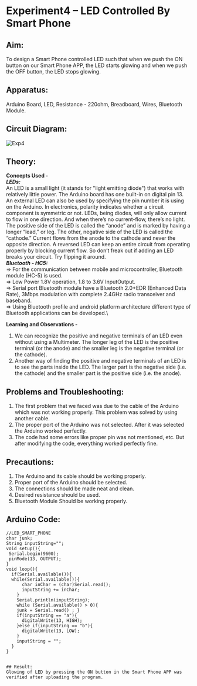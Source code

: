 # Experiment4 – LED Controlled By Smart Phone


## Aim:
To design a Smart Phone controlled LED such that when we push the ON button on our Smart Phone APP, the LED starts glowing and when we push the OFF button, the LED stops glowing.

## Apparatus:
Arduino Board, LED, Resistance - 220ohm, Breadboard, Wires, Bluetooth Module.

## Circuit Diagram:
![Exp4](https://user-images.githubusercontent.com/54620652/67159391-95ac8700-f361-11e9-9c36-94dd2e045554.png)
## Theory:
**Concepts Used -**\
***LEDs:***\
An LED is a small light (it stands for "light emitting diode") that works with relatively little power. The Arduino board has one built-in on digital pin 13.
An external LED can also be used by specifying the pin number it is using on the Arduino.
In electronics, polarity indicates whether a circuit component is symmetric or not. LEDs, being diodes, will only allow current to flow in one direction. And when there’s no current-flow, there’s no light.
The positive side of the LED is called the “anode” and is marked by having a longer “lead,” or leg. The other, negative side of the LED is called the “cathode.” Current flows from the anode to the cathode and never the opposite direction. A reversed LED can keep an entire circuit from operating properly by blocking current flow. So don’t freak out if adding an LED breaks your circuit. Try flipping it around.\
***Bluetooth - HC5:***\
=> For the communication between mobile and microcontroller, Bluetooth module (HC-5) is used.\
=> Low Power 1.8V operation, 1.8 to 3.6V InputOutput.\
=> Serial port Bluetooth module have a Bluetooth 2.0+EDR (Enhanced Data Rate), 3Mbps modulation with complete 2.4GHz radio transceiver and baseband.\
=> Using Bluetooth profile and android platform architecture different type of Bluetooth applications can be developed.\


**Learning and Observations -**
1. We can recognize the positive and negative terminals of an LED even without using a Multimeter. The longer leg of the LED is the positive terminal (or the anode) and the smaller leg is the negative terminal (or the cathode).
2. Another way of finding the positive and negative terminals of an LED is to see the parts inside the LED. The larger part is the negative side (i.e. the cathode) and the smaller part is the positive side (i.e. the anode).

## Problems and Troubleshooting:
1. The first problem that we faced was due to the cable of the Arduino which was not working properly. This problem was solved by using another cable.
2. The proper port of the Arduino was not selected. After it was selected the Arduino worked perfectly.
3. The code had some errors like proper pin was not mentioned, etc. But after modifying the code, everything worked perfectly fine.

## Precautions:
1. The Arduino and its cable should be working properly.
2. Proper port of the Arduino should be selected.
3. The connections should be made neat and clean.
4. Desired resistance should be used.
5. Bluetooth Module Should be working properly.

## Arduino Code:
```
//LED_SMART_PHONE
char junk;
String inputString="";
void setup(){
 Serial.begin(9600);
 pinMode(13, OUTPUT);
}
void loop(){
  if(Serial.available()){
  while(Serial.available()){
      char inChar = (char)Serial.read();
      inputString += inChar;   
    }
    Serial.println(inputString);
    while (Serial.available() > 0){ 
    junk = Serial.read() ; }
    if(inputString == "a"){ 
      digitalWrite(13, HIGH);  
    }else if(inputString == "b"){  
      digitalWrite(13, LOW);
    }
    inputString = "";
  }
}


## Result:
Glowing of LED by pressing the ON button in the Smart Phone APP was verified after uploading the program.
